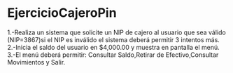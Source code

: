 # EjercicioCajeroPin

1.-Realiza un sistema que solicite un NIP de cajero al usuario que sea válido (NIP=3867)si el NIP es inválido el sistema deberá permitir 3 intentos más.
2.-Inicia el saldo del usuario en $4,000.00 y muestra en pantalla el menú.
3.-El menú deberá permitir: Consultar Saldo,Retirar de Efectivo,Consultar Movimientos y Salir.
